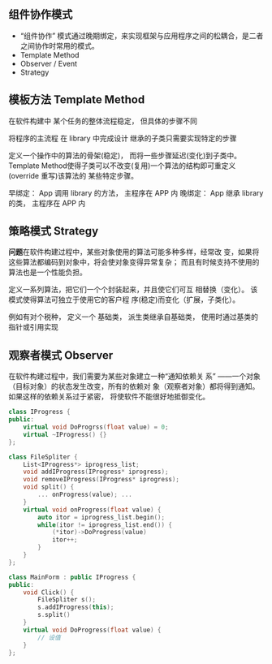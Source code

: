 ## 组件协作模式
+ “组件协作” 模式通过晚期绑定，来实现框架与应用程序之间的松耦合，是二者之间协作时常用的模式。
+ Template Method
+ Observer / Event
+ Strategy

## 模板方法 Template Method
在软件构建中 某个任务的整体流程稳定， 但具体的步骤不同


将程序的主流程 在 library 中完成设计
继承的子类只需要实现特定的步骤

定义一个操作中的算法的骨架(稳定)， 而将一些步骤延迟(变化)到子类中。
Template Method使得子类可以不改变(复用)一个算法的结构即可重定义(override 重写)该算法的
某些特定步骤。

早绑定： App 调用 library 的方法， 主程序在 APP 内
晚绑定： App 继承 library 的类， 主程序在 APP 内

## 策略模式 Strategy
**问题**在软件构建过程中，某些对象使用的算法可能多种多样，经常改
变，如果将这些算法都编码到对象中，将会使对象变得异常复杂；
而且有时候支持不使用的算法也是一个性能负担。

定义一系列算法，把它们一个个封装起来，并且使它们可互 相替换（变化）。 该模式使得算法可独立于使用它的客户程
序(稳定)而变化（扩展，子类化）。

例如有对个税种， 定义一个 基础类， 派生类继承自基础类， 使用时通过基类的指针或引用实现

## 观察者模式 Observer
在软件构建过程中，我们需要为某些对象建立一种“通知依赖关
系” ——一个对象（目标对象）的状态发生改变，所有的依赖对 象（观察者对象）都将得到通知。
如果这样的依赖关系过于紧密， 将使软件不能很好地抵御变化。
```c++
class IProgress {
public:
    virtual void DoProgrss(float value) = 0;
    virtual ~IProgress() {}
};

class FileSpliter {
    List<IProgress*> iprogress_list;
    void addIProgress(IProgress* iprogress);
    void removeIProgress(IProgress* iprogress);
    void split() {
        ... onProgress(value); ...
    }
    virtual void onProgress(float value) {
        auto itor = iprogress_list.begin();
        while(itor != iprogress_list.end()) {
            (*itor)->DoProgress(value)
            itor++;
        }
    }
};

class MainForm : public IProgress {
public:
    void Click() {
        FileSpliter s();
        s.addIProgress(this);
        s.split()
    }
    virtual void DoProgress(float value) {
        // 设值
    }
};
```